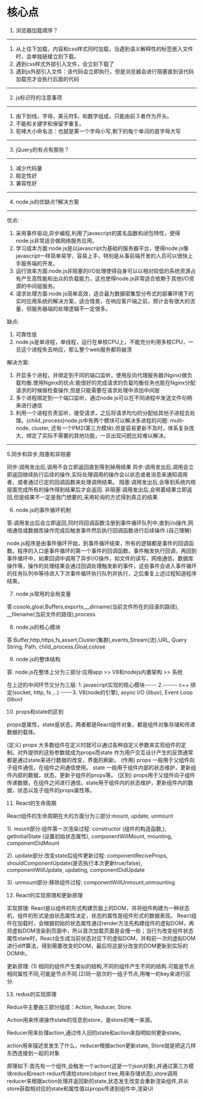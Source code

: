 # 核心点
1. 浏览器加载顺序？
***
1. 从上往下加载，内容和css样式同时加载，当遇到语义解释性的标签嵌入文件时，会单独链接立刻下载。
2. 遇到css样式外部引入文件，会立刻下载了
3. 遇到js外部引入文件：该代码会立即执行，但是浏览器会进行阻塞直到该代码加载完才会执行后面的代码
***
2. js标识符的注意事项
***
1. 由下划线，字母，美元符$，和数字组成，只能由前３者作为开头。
2. 不能和关键字和保留字重复。
3. 驼峰大小命名法：也就是第一个字母小写,剩下的每个单词的首字母大写
***
3. jQuery的有点有那些？
***
1. 减少代码量
2. 稳定性好
3. 兼容性好
***
4. node.js的优缺点?解决方案
***
优点:
1. 采用事件驱动,异步编程,利用了javascript的匿名函数和闭包特性，使得node.js非常适合做网络服务应用。
2. 学习成本方面:node.js是以javascript为基础的服务器平台，使得node.js像javascript一样简单易学，容易上手，特别是从事前端开发的人员可以很快上手服务端的开发。
3. 运行效率方面:node.js非阻塞的I/O处理使得自身可以以相对较低的系统资源占有产生高性能和出众的负载能力，这也使得node.js非常适合依赖于其他I/O资源的中间层服务。
4. 请求处理方面:node.js简单高效，适合最为数据密集型分布式的部署环境下的实时应用系统的解决方案，适合情景，在响应客户端之前，预计会有很大的流量，但服务器端的处理逻辑不一定很多。  

缺点:
1. 可靠性低
2. node.js是单进程，单线程，运行在单核CPU上，不能充分利用多核CPU，一旦这个进程失去响应，那么整个web服务都将崩溃

解决方案:
1. 开启多个进程，并绑定到不同的端口监听，使用反向代理服务器(Nginx)做负载均衡.使用Nginx的优点:能很好的完成请求的负载均衡任务也能在Nginx分配请求的时候做检查操作,但是只能需要在请求处理中添加中间层
2. 多个进程绑定到一个端口监听，通过node.js可以在不同进程中发送文件句柄来进行通信
3.  利用一个进程负责监听，接受请求，之后将请求均匀的分配给其他子进程去处理。(child_process)node.js中有两个模块可以解决多进程的问题:
multi-node, cluster, 还有一个PM2(第三方模块).但是容易更新不及时，体系复杂庞大，绑定了实际不需要的其他功能，一旦出现问题比较难以解决。  
***
5.同步和异步,阻塞和非阻塞

同步:调用发出后,调用不会立即返回直到等到掉用结果
异步:调用发出后,调用会立即返回继续执行后续的操作,实际处理调用的操作会以状态或者消息来通知调用者，或者通过已定的回调函数来处理调用结果。
阻塞:调用发出后,会等到系统内核层面完成所有的操作得到结果后才会返回.
非阻塞:调用发出后,会带着结果立即返回,但是结果不一定是我门想要的,采用轮询的方式得到真正的结果.

6. node.js的事件循环机制

答:调用发出后会立即返回,同时将回调函数注册到事件循环队列中,直到i/o操作,网络通信或数据库操作完成后触发事件然后执行回调函数进行后续操作.(自己理解)

 node.js程序是由事件循环开始，到事件循环结束，所有的逻辑都是事件的回调函数。程序的入口是事件循环的第一个事件的回调函数。事件触发执行回调，再回到事件循环中，如果回调中调用了异步I/O操作，如文件的读写，网络通信，数据库操作等，操作的处理结果会通过回调处理触发新的事件，这些事件会进入事件循环的任务队列中等待进入下次事件循环执行队列并执行，之后重复上述过程知道程序结束。
 
 7. node.js常用的全局变量
 
 答:cosole,gloal,Buffers,exports,__dirname(当前文件所在的目录的路径), __filename(当前文件的路径),process
 
 8. node.js的核心模块
 
 答:Buffer,http,https,fs,assert,Cluster(集群),events,Stream(流),URL, Query String, Path, child_process,Gloal,colose
 
 9. node.js的整体结构
 
 答:
 node.js在整体上分为三部分:应用app >> V8和nodejs内置架构 >> 系统
 
在上述的中间环节又分为三层:  1. javascript实现的核心模块-----   2.------ c++ 绑定(socket, http, fs ,..) -----3. V8(node的引擎), async I/O (libuv), Event Loop (libuv)  

10. props和state的区别

props是属性，state是状态，两者都是React组件对象，都是组件对象存储和传递数据的载体。

(定义) props 大多数组件在定义时就可以通过各种自定义参数来实现组件的定制。对外提供的这些参数就成为props而state 作为用户交互设计产生的反馈通常都是通过state来进行数据的改变，界面的刷新。
(作用) props 一般用于父组件向子组件通信，在组件之间通信使用。 state 一般用于组件内部的状态维护，更新组件内部的数据，状态，更新子组件的props等。
(区别) props用于父组件向子组件传递数据，在组件之间进行通信。state用于组件内的状态维护，更新组件内的数据，状态以及子组件的props属性等。

11. React的生命周期

React组件的生命周期在大的方面分为三部分:mount, update, unmount   

1). mount部分:组件第一次渲染过程:  constructor (组件的构造函数,), getInitialState (设置初始状态属性), componentWillMount, mounting, componentDidMount

2). update部分:改变state后组件更新过程:  componentReciveProps, shouldComponentUpdate(是否执行本次更新true/false), componentWillUpdate, updating, componentDidUpdate   

3). unmount部分:移除组件过程:  componentWillUnmount,unmounting

12. React的实现原理和更新原理

实现原理: React是以组件的形式构建页面上的DOM，并将组件构建为一种状态机，组件的形式是由状态属性决定，状态的属性是组件形式的数据表现。 React组件在加载时，会根据初始的状态属性通过render方法先构建组件的虚拟DOM，再将虚拟DOM渲染到页面中，所以首次加载页面是会慢一些；当行为改变组件状态属性state时，React会生成当前状态对应下的虚拟DOM，并和前一次的虚拟DOM进行diff算法，得到需要改变的DOM，最后将这部分改变的DOM更新到实际的DOM中。

更新原理: (1) 相同的组件产生类似的结构,不同的组件产生不同的结构.可能是节点相同属性不同,可能是节点不同.(2)同一层次的一组子节点,用唯一的key来进行区分.

13. redux的实现原理

Redux中主要由三部分组成：Action, Reducer, Store.

Action用来传递操作state的信息到store，是store的唯一来源。

Reducer用来处理action,通过传入旧的state和action来指明如何更新state。

action用来描述发发生了什么，reducer根据action更新state, Store就是把这几样东西连接到一起的对象

原理如下:首先有一个组件,会触发一个action(这是一个json对象),并通过第三方模块redux和react-redux传递给store(object tree,用来存储状态),store调用reducer来根据action处理并返回新的state,状态发生改变会重新渲染组件,并从store获取相对应的state和属性值以props传递到组件中,渲染UI

